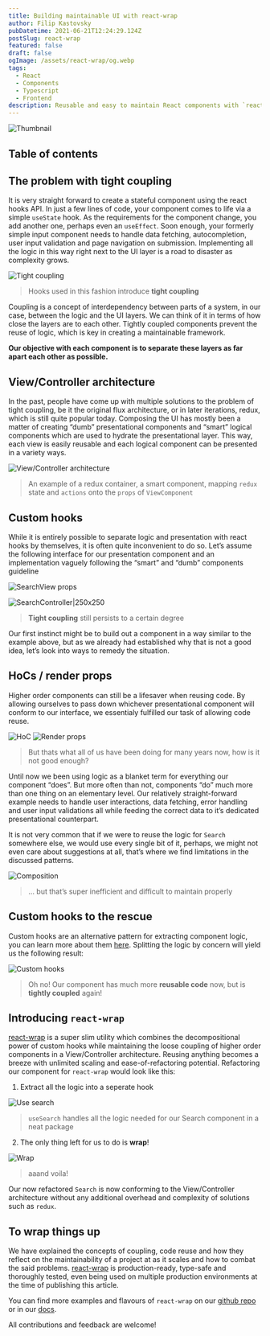 ```yaml
---
title: Building maintainable UI with react-wrap
author: Filip Kastovsky
pubDatetime: 2021-06-21T12:24:29.124Z
postSlug: react-wrap
featured: false
draft: false
ogImage: /assets/react-wrap/og.webp
tags:
  - React
  - Components
  - Typescript
  - Frontend
description: Reusable and easy to maintain React components with `react-wrap`! In this article, we will explore the concepts of coupling, code reuse and how they reflect on the maintainability of a project at as it scales and how to combat the said problems.
---
```


![Thumbnail](/assets/react-wrap/og.webp)

## Table of contents

## The problem with tight coupling

It is very straight forward to create a stateful component using the react hooks API. In just a few lines of code, your component comes to life via a simple `useState` hook. As the requirements for the component change, you add another one, perhaps even an `useEffect`. Soon enough, your formerly simple input component needs to handle data fetching, autocompletion, user input validation and page navigation on submission. Implementing all the logic in this way right next to the UI layer is a road to disaster as complexity grows.

![Tight coupling](/assets/react-wrap/tight-coupling.webp)

> Hooks used in this fashion introduce **tight coupling**

Coupling is a concept of interdependency between parts of a system, in our case, between the logic and the UI layers. We can think of it in terms of how close the layers are to each other. Tightly coupled components prevent the reuse of logic, which is key in creating a maintainable framework.

**Our objective with each component is to separate these layers as far apart each other as possible.**

## View/Controller architecture

In the past, people have come up with multiple solutions to the problem of tight coupling, be it the original flux architecture, or in later iterations, redux, which is still quite popular today. Composing the UI has mostly been a matter of creating “dumb” presentational components and “smart” logical components which are used to hydrate the presentational layer. This way, each view is easily reusable and each logical component can be presented in a variety ways.

![View/Controller architecture](/assets/react-wrap/view-controller.webp)

> An example of a redux container, a smart component, mapping `redux` state and `actions` onto the `props` of `ViewComponent`

## Custom hooks

While it is entirely possible to separate logic and presentation with react hooks by themselves, it is often quite inconvenient to do so. Let’s assume the following interface for our presentation component and an implementation vaguely following the “smart” and “dumb” components guideline

![SearchView props](/assets/react-wrap/searchview-props.webp)

![SearchController|250x250](/assets/react-wrap/search-controller.webp)

> **Tight coupling** still persists to a certain degree

Our first instinct might be to build out a component in a way similar to the example above, but as we already had established why that is not a good idea, let’s look into ways to remedy the situation.

## HoCs / render props

Higher order components can still be a lifesaver when reusing code. By allowing ourselves to pass down whichever presentational component will conform to our interface, we essentialy fulfilled our task of allowing code reuse.

![HoC](/assets/react-wrap/hoc.webp)
![Render props](/assets/react-wrap/renderprops.webp)

> But thats what all of us have been doing for many years now, how is it not good enough?

Until now we been using logic as a blanket term for everything our component “does”. But more often than not, components “do” much more than one thing on an elementary level. Our relatively straight-forward example needs to handle user interactions, data fetching, error handling and user input validations all while feeding the correct data to it’s dedicated presentational counterpart.

It is not very common that if we were to reuse the logic for `Search` somewhere else, we would use every single bit of it, perhaps, we might not even care about suggestions at all, that’s where we find limitations in the discussed patterns.

![Composition](/assets/react-wrap/composition.webp)

> … but that’s super inefficient and difficult to maintain properly

## Custom hooks to the rescue

Custom hooks are an alternative pattern for extracting component logic, you can learn more about them [here](https://legacy.reactjs.org/docs/hooks-custom.html). Splitting the logic by concern will yield us the following result:

![Custom hooks](/assets/react-wrap/custom-hooks.webp)

> Oh no! Our component has much more **reusable code** now, but is **tightly coupled** again!

## Introducing `react-wrap`

[react-wrap](https://www.npmjs.com/package/@atlasgroup/react-wrap) is a super slim utility which combines the decompositional power of custom hooks while maintaining the loose coupling of higher order components in a View/Controller architecture. Reusing anything becomes a breeze with unlimited scaling and ease-of-refactoring potential. Refactoring our component for `react-wrap` would look like this:

1. Extract all the logic into a seperate hook

![Use search](/assets/react-wrap/use-search.webp)

> `useSearch` handles all the logic needed for our Search component in a neat package

2. The only thing left for us to do is **wrap**!

![Wrap](/assets/react-wrap/wrap.webp)

> aaand voila!

Our now refactored `Search` is now conforming to the View/Controller architecture without any additional overhead and complexity of solutions such as `redux`.

## To wrap things up

We have explained the concepts of coupling, code reuse and how they reflect on the maintainability of a project at as it scales and how to combat the said problems. [react-wrap](https://www.npmjs.com/package/@atlasgroup/react-wrap) is production-ready, type-safe and thoroughly tested, even being used on multiple production environments at the time of publishing this article.

You can find more examples and flavours of `react-wrap` on our [github repo](https://github.com/atlasgroupcz/react-wrap) or in our [docs](https://atlasgroupcz.github.io/react-wrap/).

All contributions and feedback are welcome!
